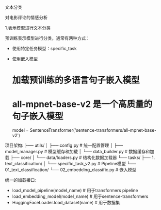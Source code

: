 文本分类

对电影评论的情感分析

1.表示模型进行文本分类

预训练表示模型进行分类，通常有两种方式：
- 使用特定任务模型：specific_task
- 使用嵌入模型


    # 加载预训练的多语言句子嵌入模型
    # all-mpnet-base-v2 是一个高质量的句子嵌入模型
    model = SentenceTransformer('sentence-transformers/all-mpnet-base-v2')







项目架构:
├── utils/
│   ├── config.py              # 统一配置管理
│   ├── model_manager.py       # 模型缓存和加载
│   └── data_builder.py        # 数据缓存和加载
├── core/
│   └── data/loaders.py        # 结构化数据加载器
└── tasks/
    ├── 1. text_classification/
    │   └── specific_task_v2.py     # Pipeline模型
    └── 01_text_classification/
        └── 02_embedding_classific.py  # 嵌入模型

统一的加载接口:
- load_model_pipeline(model_name)     # 用于transformers pipeline
- load_embedding_model(model_name)    # 用于sentence-transformers
- HuggingFaceLoader.load_dataset(name) # 用于数据集